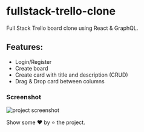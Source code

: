 # fullstack-trello-clone

Full Stack Trello board clone using React &amp; GraphQL.

## Features:

- Login/Register
- Create board
- Create card with title and description (CRUD)
- Drag & Drop card between columns

### Screenshot

<img alt="project screenshot" src="https://mir-cdn.behance.net/v1/rendition/project_modules/1400/7109ed125194285.6113ed6716889.png" />

Show some ❤️ by ⭐ the project.
